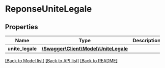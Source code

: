# ReponseUniteLegale

## Properties
Name | Type | Description | Notes
------------ | ------------- | ------------- | -------------
**unite_legale** | [**\Swagger\Client\Model\UniteLegale**](UniteLegale.md) |  | [optional] 

[[Back to Model list]](../README.md#documentation-for-models) [[Back to API list]](../README.md#documentation-for-api-endpoints) [[Back to README]](../README.md)


